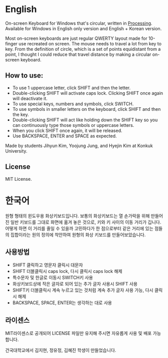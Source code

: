 # English
On-screen Keyboard for Windows that's circular, written in [Processing](https://processing.org/). Available for Windows in English only version and English + Korean version.

Most on-screen keyboards are just regular QWERTY layout made for 10-finger use recreated on screen. The mouse needs to travel a lot from key to key. From the definition of circle, which is a set of points equidistant from a point, I thought I could reduce that travel distance by making a circular on-screen keyboard.

## How to use:

* To use 1 uppercase letter, click SHIFT and then the letter.
* Double-clicking SHIFT will activate caps lock. Clicking SHIFT once again will deactivate it.
* To use special keys, numbers and symbols, click SWITCH.
* To use symbols in smaller letters on the keyboard, click SHIFT and then the key.
* Double-clicking SHIFT will act like holding down the SHIFT key so you can continuously type those symbols or uppercase letters.
* When you click SHIFT once again, it will be released.
* Use BACKSPACE, ENTER and SPACE as expected.

Made by students Jihyun Kim, Yoojung Jung, and Hyejin Kim at Konkuk University.

## License
MIT License.

# 한국어
원형 형태의 윈도우용 화상키보드입니다. 보통의 화상키보드는 열 손가락을 위해 만들어진 일반 키보드를 그대로 화면에 옮겨 놓은 것으로, 키와 키 사이의 이동 거리가 깁니다. 어떻게 하면 이 거리를 줄일 수 있을까 고민하다가 한 점으로부터 같은 거리에 있는 점들의 집합이라는 원의 정의에 착안하여 원형의 화상 키보드를 만들어보았습니다.

## 사용방법

* SHIFT 클릭하고 영문자 클릭시 대문자
* SHIFT 더블클릭시 caps lock, 다시 클릭시 caps lock 해제
* 특수문자 및 한글로 이동시 SWITCH키 사용
* 화상키보드상에 작은 글자로 되어 있는 추가 글자 사용시 SHIFT 사용
* SHIFT키 더블클릭시 계속 누르고 있는 것처럼 계속 추가 글자 사용 가능, 다시 클릭시 해제
* BACKSPACE, SPACE, ENTER는 생각하는 대로 사용

## 라이센스
MIT라이센스로 공개되어 LICENSE 파일만 유지해 주시면 자유롭게 사용 및 배포 가능합니다.

건국대학교에서 김지현, 정유정, 김혜진 학생이 만들었습니다.
